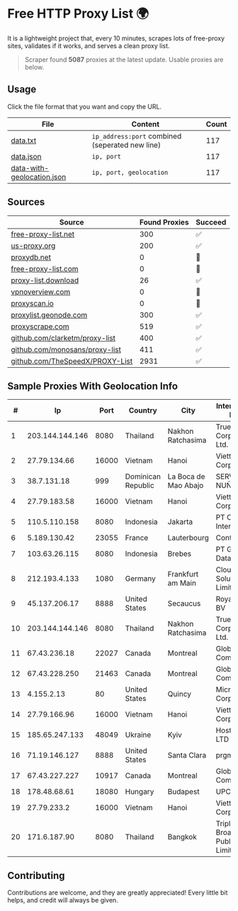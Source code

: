 
# Free HTTP Proxy List 🌍

It is a lightweight project that, every 10 minutes, scrapes lots of free-proxy sites, validates if it works, and serves a clean proxy list.


> Scraper found **5087** proxies at the latest update. Usable proxies are below.

## Usage

Click the file format that you want and copy the URL.


|File|Content|Count|
|----|-------|-----|
|[data.txt](https://raw.githubusercontent.com/themiralay/Proxy-List-World/master/data.txt)|`ip_address:port` combined (seperated new line)|117|
|[data.json](https://raw.githubusercontent.com/themiralay/Proxy-List-World/master/data.json)|`ip, port`|117|
|[data-with-geolocation.json](https://raw.githubusercontent.com/themiralay/Proxy-List-World/master/data-with-geolocation.json)|`ip, port, geolocation`|117|

## Sources

|Source|Found Proxies|Succeed|
|------|-------------|-------|
|[free-proxy-list.net](https://free-proxy-list.net)|300|✅|
|[us-proxy.org](https://www.us-proxy.org)|200|✅|
|[proxydb.net](http://proxydb.net)|0|🚫|
|[free-proxy-list.com](https://free-proxy-list.com/?page=&port=&type%5B%5D=http&type%5B%5D=https&up_time=0&search=Search)|0|🚫|
|[proxy-list.download](https://www.proxy-list.download/HTTP)|26|✅|
|[vpnoverview.com](https://vpnoverview.com/privacy/anonymous-browsing/free-proxy-servers)|0|🚫|
|[proxyscan.io](https://www.proxyscan.io)|0|🚫|
|[proxylist.geonode.com](https://proxylist.geonode.com/api/proxy-list?limit=300&page=1&sort_by=lastChecked&sort_type=desc&protocols=http,https)|300|✅|
|[proxyscrape.com](https://api.proxyscrape.com/v2/?request=displayproxies&protocol=http&timeout=10000&country=all&ssl=all&anonymity=all)|519|✅|
|[github.com/clarketm/proxy-list](https://raw.githubusercontent.com/clarketm/proxy-list/master/proxy-list-raw.txt)|400|✅|
|[github.com/monosans/proxy-list](https://raw.githubusercontent.com/monosans/proxy-list/main/proxies/http.txt)|411|✅|
|[github.com/TheSpeedX/PROXY-List](https://raw.githubusercontent.com/TheSpeedX/PROXY-List/master/http.txt)|2931|✅|


## Sample Proxies With Geolocation Info

|#|Ip|Port|Country|City|Internet Service Provider|
|-|--|----|-------|----|-------------------------|
|1|203.144.144.146|8080|Thailand|Nakhon Ratchasima|True Internet Corporation CO. Ltd.|
|2|27.79.134.66|16000|Vietnam|Hanoi|Viettel Corporation|
|3|38.7.131.18|999|Dominican Republic|La Boca de Mao Abajo|SERVICIOS NUÑEZ EIRL|
|4|27.79.183.58|16000|Vietnam|Hanoi|Viettel Corporation|
|5|110.5.110.158|8080|Indonesia|Jakarta|PT Orion Cyber Internet|
|6|5.189.130.42|23055|France|Lauterbourg|Contabo GmbH|
|7|103.63.26.115|8080|Indonesia|Brebes|PT Global Media Data Prima|
|8|212.193.4.133|1080|Germany|Frankfurt am Main|Cloud Hosting Solutions, Limited.|
|9|45.137.206.17|8888|United States|Secaucus|RoyaleHosting BV|
|10|203.144.144.146|8080|Thailand|Nakhon Ratchasima|True Internet Corporation CO. Ltd.|
|11|67.43.236.18|22027|Canada|Montreal|GloboTech Communications|
|12|67.43.228.250|21463|Canada|Montreal|GloboTech Communications|
|13|4.155.2.13|80|United States|Quincy|Microsoft Corporation|
|14|27.79.166.96|16000|Vietnam|Hanoi|Viettel Corporation|
|15|185.65.247.133|48049|Ukraine|Kyiv|Hosting Ukraine LTD|
|16|71.19.146.127|8888|United States|Santa Clara|prgmr.com, Inc.|
|17|67.43.227.227|10917|Canada|Montreal|GloboTech Communications|
|18|178.48.68.61|18080|Hungary|Budapest|UPC|
|19|27.79.233.2|16000|Vietnam|Hanoi|Viettel Corporation|
|20|171.6.187.90|8080|Thailand|Bangkok|Triple T Broadband Public Company Limited|



## Contributing

Contributions are welcome, and they are greatly appreciated! Every
little bit helps, and credit will always be given.

